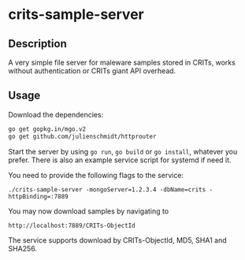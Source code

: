# crits-sample-server

## Description

A very simple file server for maleware samples stored in CRITs, works without authentication or CRITs giant API overhead.

## Usage

Download the dependencies:
```bash
go get gopkg.in/mgo.v2
go get github.com/julienschmidt/httprouter
```
Start the server by using `go run`, `go build` or `go install`, whatever you prefer.
There is also an example service script for systemd if need it.

You need to provide the following flags to the service:
```
./crits-sample-server -mongoServer=1.2.3.4 -dbName=crits -httpBinding=:7889
```

You may now download samples by navigating to
```
http://localhost:7889/CRITs-ObjectId
```
The service supports download by CRITs-ObjectId, MD5, SHA1 and SHA256.